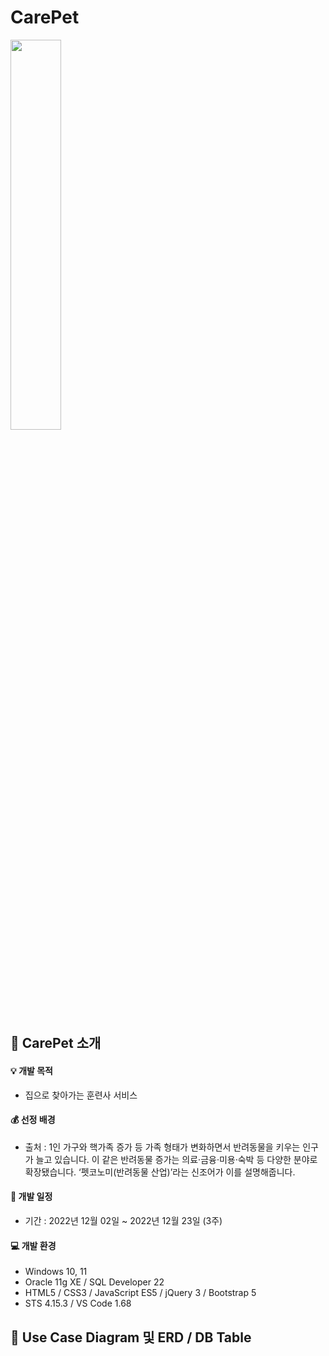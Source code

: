 # CarePet

<img src="dang/src/main/resources/static/image/logo.png" width="40%"/>

:information_desk_person: CarePet 소개
------------------------------
#### :bulb: 개발 목적   
* 집으로 찾아가는 훈련사 서비스

#### :moneybag: 선정 배경
  - 출처 : 1인 가구와 핵가족 증가 등 가족 형태가 변화하면서 반려동물을 키우는 인구가 늘고 있습니다.
           이 같은 반려동물 증가는 의료·금융·미용·숙박 등 다양한 분야로 확장됐습니다.
          ‘펫코노미(반려동물 산업)’라는 신조어가 이를 설명해줍니다.
          
          



#### :calendar: 개발 일정   
* 기간 : 2022년 12월 02일 ~ 2022년 12월 23일 (3주)

#### :computer: 개발 환경   
* Windows 10, 11
* Oracle 11g XE / SQL Developer 22
* HTML5 / CSS3 / JavaScript ES5 / jQuery 3 / Bootstrap 5
* STS 4.15.3 / VS Code 1.68

:clap: Use Case Diagram 및 ERD / DB Table
---------------

 

 
